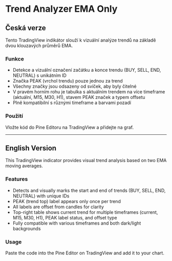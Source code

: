 # Trend Analyzer EMA Only

## Česká verze

Tento TradingView indikátor slouží k vizuální analýze trendů na základě dvou klouzavých průměrů EMA.

### Funkce
- Detekce a vizuální označení začátku a konce trendu (BUY, SELL, END, NEUTRAL) s unikátním ID
- Značka PEAK (vrchol trendu) pouze jednou za trend
- Všechny značky jsou odsazeny od svíček, aby byly čitelné
- V pravém horním rohu je tabulka s aktuálním trendem na více timeframe (aktuální, M15, M30, H1), stavem PEAK značek a typem offsetu
- Plně kompatibilní s různými timeframe a barvami pozadí

### Použití
Vložte kód do Pine Editoru na TradingView a přidejte na graf.

---

## English Version

This TradingView indicator provides visual trend analysis based on two EMA moving averages.

### Features
- Detects and visually marks the start and end of trends (BUY, SELL, END, NEUTRAL) with unique IDs
- PEAK (trend top) label appears only once per trend
- All labels are offset from candles for clarity
- Top-right table shows current trend for multiple timeframes (current, M15, M30, H1), PEAK label status, and offset type
- Fully compatible with various timeframes and both dark/light backgrounds

### Usage
Paste the code into the Pine Editor on TradingView and add it to your chart. 